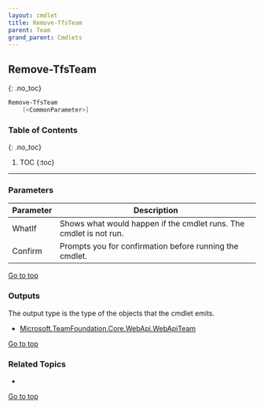 ```yaml
---
layout: cmdlet
title: Remove-TfsTeam
parent: Team
grand_parent: Cmdlets
---
```

## Remove-TfsTeam
{: .no_toc}



```powershell
Remove-TfsTeam
    [<CommonParameter>]

```

### Table of Contents
{: .no_toc}

1. TOC
{:toc}

-----
### Parameters

| Parameter | Description |
|:----------|-------------|
 | WhatIf | Shows what would happen if the cmdlet runs. The cmdlet is not run. |
 | Confirm | Prompts you for confirmation before running the cmdlet. |
 
[Go to top](#remove-tfsteam)

### Outputs

The output type is the type of the objects that the cmdlet emits.

* [Microsoft.TeamFoundation.Core.WebApi.WebApiTeam](https://docs.microsoft.com/en-us/dotnet/api/Microsoft.TeamFoundation.Core.WebApi.WebApiTeam)

[Go to top](#remove-tfsteam)

### Related Topics

* 


[Go to top](#remove-tfsteam)

